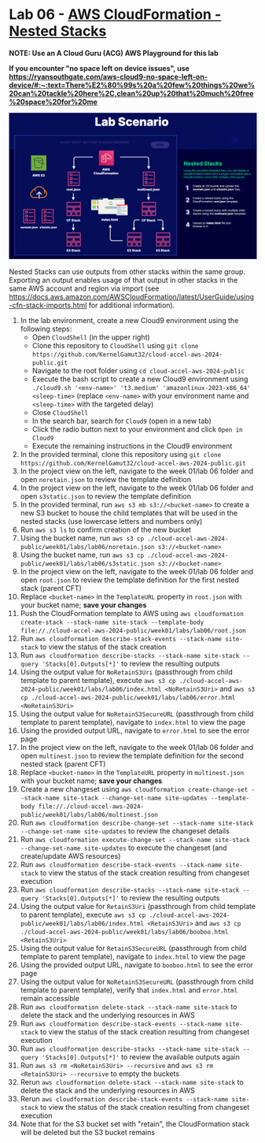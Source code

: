 # Lab 06 - [AWS CloudFormation - Nested Stacks](https://learn.acloud.guru/handson/7e6eecaa-283a-46d2-a1ad-8ec41c198250)

**NOTE: Use an A Cloud Guru (ACG) AWS Playground for this lab**

**If you encounter "no space left on device issues", use https://ryansouthgate.com/aws-cloud9-no-space-left-on-device/#:~:text=There%E2%80%99s%20a%20few%20things%20we%20can%20tackle%20here%2C,clean%20up%20that%20much%20free%20space%20for%20me**

![Week01 / Lab06](../images/week01-lab06.png)

Nested Stacks can use outputs from other stacks within the same group. Exporting an output enables usage of that output in other stacks in the same AWS account and region via import (see https://docs.aws.amazon.com/AWSCloudFormation/latest/UserGuide/using-cfn-stack-imports.html for additional information).

1. In the lab environment, create a new Cloud9 environment using the following steps:
    - Open `CloudShell` (in the upper right)
    - Clone this repository to `CloudShell` using `git clone https://github.com/KernelGamut32/cloud-accel-aws-2024-public.git`
    - Navigate to the root folder using `cd cloud-accel-aws-2024-public`
    - Execute the bash script to create a new Cloud9 environment using `./cloud9.sh '<env-name>' 't3.medium' 'amazonlinux-2023-x86_64' <sleep-time>` (replace `<env-name>` with your environment name and `<sleep-time>` with the targeted delay)
    - Close `CloudShell`
    - In the search bar, search for `Cloud9` (open in a new tab)
    - Click the radio button next to your environment and click `Open in Cloud9`
    - Execute the remaining instructions in the Cloud9 environment
1. In the provided terminal, clone this repository using `git clone https://github.com/KernelGamut32/cloud-accel-aws-2024-public.git`
1. In the project view on the left, navigate to the week 01/lab 06 folder and open `noretain.json` to review the template definition
1. In the project view on the left, navigate to the week 01/lab 06 folder and open `s3static.json` to review the template definition
1. In the provided terminal, run `aws s3 mb s3://<bucket-name>` to create a new S3 bucket to house the child templates that will be used in the nested stacks (use lowercase letters and numbers only)
1. Run `aws s3 ls` to confirm creation of the new bucket
1. Using the bucket name, run `aws s3 cp ./cloud-accel-aws-2024-public/week01/labs/lab06/noretain.json s3://<bucket-name>`
1. Using the bucket name, run `aws s3 cp ./cloud-accel-aws-2024-public/week01/labs/lab06/s3static.json s3://<bucket-name>`
1. In the project view on the left, navigate to the week 01/lab 06 folder and open `root.json` to review the template definition for the first nested stack (parent CFT)
1. Replace `<bucket-name>` in the `TemplateURL` property in `root.json` with your bucket name; **save your changes**
1. Push the CloudFormation template to AWS using `aws cloudformation create-stack --stack-name site-stack --template-body file://./cloud-accel-aws-2024-public/week01/labs/lab06/root.json`
1. Run `aws cloudformation describe-stack-events --stack-name site-stack` to view the status of the stack creation
1. Run `aws cloudformation describe-stacks --stack-name site-stack --query 'Stacks[0].Outputs[*]'` to review the resulting outputs
1. Using the output value for `NoRetainS3Uri` (passthrough from child template to parent template), execute `aws s3 cp ./cloud-accel-aws-2024-public/week01/labs/lab06/index.html <NoRetainS3Uri>` and `aws s3 cp ./cloud-accel-aws-2024-public/week01/labs/lab06/error.html <NoRetainS3Uri>`
1. Using the output value for `NoRetainS3SecureURL` (passthrough from child template to parent template), navigate to `index.html` to view the page
1. Using the provided output URL, navigate to `error.html` to see the error page
1. In the project view on the left, navigate to the week 01/lab 06 folder and open `multinest.json` to review the template definition for the second nested stack (parent CFT)
1. Replace `<bucket-name>` in the `TemplateURL` property in `multinest.json` with your bucket name; **save your changes**
1. Create a new changeset using `aws cloudformation create-change-set --stack-name site-stack --change-set-name site-updates --template-body file://./cloud-accel-aws-2024-public/week01/labs/lab06/multinest.json`
1. Run `aws cloudformation describe-change-set --stack-name site-stack --change-set-name site-updates` to review the changeset details
1. Run `aws cloudformation execute-change-set --stack-name site-stack --change-set-name site-updates` to execute the changeset (and create/update AWS resources)
1. Run `aws cloudformation describe-stack-events --stack-name site-stack` to view the status of the stack creation resulting from changeset execution
1. Run `aws cloudformation describe-stacks --stack-name site-stack --query 'Stacks[0].Outputs[*]'` to review the resulting outputs
1. Using the output value for `RetainS3Uri` (passthrough from child template to parent template), execute `aws s3 cp ./cloud-accel-aws-2024-public/week01/labs/lab06/index.html <RetainS3Uri>` and `aws s3 cp ./cloud-accel-aws-2024-public/week01/labs/lab06/booboo.html <RetainS3Uri>`
1. Using the output value for `RetainS3SecureURL` (passthrough from child template to parent template), navigate to `index.html` to view the page
1. Using the provided output URL, navigate to `booboo.html` to see the error page
1. Using the output value for `NoRetainS3SecureURL` (passthrough from child template to parent template), verify that `index.html` and `error.html` remain accessible
1. Run `aws cloudformation delete-stack --stack-name site-stack` to delete the stack and the underlying resources in AWS
1. Run `aws cloudformation describe-stack-events --stack-name site-stack` to view the status of the stack creation resulting from changeset execution
1. Run `aws cloudformation describe-stacks --stack-name site-stack --query 'Stacks[0].Outputs[*]'` to review the available outputs again
1. Run `aws s3 rm <NoRetainS3Uri> --recursive` and `aws s3 rm <RetainS3Uri> --recursive` to empty the buckets
1. Rerun `aws cloudformation delete-stack --stack-name site-stack` to delete the stack and the underlying resources in AWS
1. Rerun `aws cloudformation describe-stack-events --stack-name site-stack` to view the status of the stack creation resulting from changeset execution
1. Note that for the S3 bucket set with "retain", the CloudFormation stack will be deleted but the S3 bucket remains
